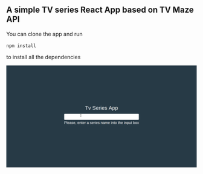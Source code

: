 ## A simple TV series React App based on TV Maze API

<p> You can clone the app and run

```node
npm install
```

to install all the dependencies

 </p>

![alt tvseriesApp](tvseries.gif)
